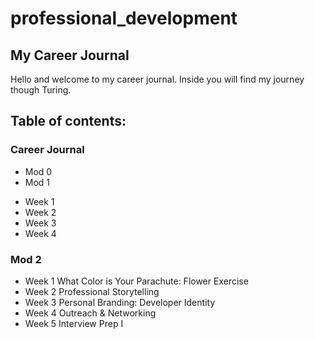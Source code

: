 # professional_development

## My Career Journal
Hello and welcome to my career journal. Inside you will find my journey though Turing.

## Table of contents:
### Career Journal
* Mod 0
* Mod 1
+ Week 1
+ Week 2
+ Week 3
+ Week 4

### Mod 2
 + Week 1 What Color is Your Parachute: Flower Exercise
 + Week 2 Professional Storytelling
 + Week 3 Personal Branding: Developer Identity
 + Week 4 Outreach & Networking
 + Week 5 Interview Prep I
